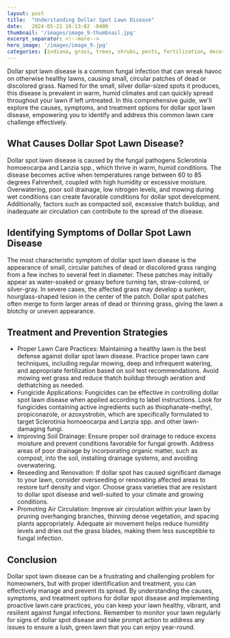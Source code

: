 ```yaml
---
layout: post
title:  "Understanding Dollar Spot Lawn Disease"
date:   2024-05-21 16:13:02 -0400
thumbnail: '/images/image_9-thumbnail.jpg'
excerpt_separator: <!--more-->
hero_image: '/images/image_9.jpg'
categories: [indiana, grass, trees, shrubs, pests, fertilization, decoration, curb appeal, garden, flowers, recreation]
---
```

Dollar spot lawn disease is a common fungal infection that can wreak havoc on otherwise healthy lawns, causing small, circular patches of dead or discolored grass. <!--more-->Named for the small, silver dollar-sized spots it produces, this disease is prevalent in warm, humid climates and can quickly spread throughout your lawn if left untreated. In this comprehensive guide, we'll explore the causes, symptoms, and treatment options for dollar spot lawn disease, empowering you to identify and address this common lawn care challenge effectively.

## What Causes Dollar Spot Lawn Disease?
Dollar spot lawn disease is caused by the fungal pathogens Sclerotinia homoeocarpa and Lanzia spp., which thrive in warm, humid conditions. The disease becomes active when temperatures range between 60 to 85 degrees Fahrenheit, coupled with high humidity or excessive moisture. Overwatering, poor soil drainage, low nitrogen levels, and mowing during wet conditions can create favorable conditions for dollar spot development. Additionally, factors such as compacted soil, excessive thatch buildup, and inadequate air circulation can contribute to the spread of the disease.

## Identifying Symptoms of Dollar Spot Lawn Disease
The most characteristic symptom of dollar spot lawn disease is the appearance of small, circular patches of dead or discolored grass ranging from a few inches to several feet in diameter. These patches may initially appear as water-soaked or greasy before turning tan, straw-colored, or silver-gray. In severe cases, the affected grass may develop a sunken, hourglass-shaped lesion in the center of the patch. Dollar spot patches often merge to form larger areas of dead or thinning grass, giving the lawn a blotchy or uneven appearance.

## Treatment and Prevention Strategies
* Proper Lawn Care Practices: Maintaining a healthy lawn is the best defense against dollar spot lawn disease. Practice proper lawn care techniques, including regular mowing, deep and infrequent watering, and appropriate fertilization based on soil test recommendations. Avoid mowing wet grass and reduce thatch buildup through aeration and dethatching as needed.
* Fungicide Applications: Fungicides can be effective in controlling dollar spot lawn disease when applied according to label instructions. Look for fungicides containing active ingredients such as thiophanate-methyl, propiconazole, or azoxystrobin, which are specifically formulated to target Sclerotinia homoeocarpa and Lanzia spp. and other lawn-damaging fungi.
* Improving Soil Drainage: Ensure proper soil drainage to reduce excess moisture and prevent conditions favorable for fungal growth. Address areas of poor drainage by incorporating organic matter, such as compost, into the soil, installing drainage systems, and avoiding overwatering.
* Reseeding and Renovation: If dollar spot has caused significant damage to your lawn, consider overseeding or renovating affected areas to restore turf density and vigor. Choose grass varieties that are resistant to dollar spot disease and well-suited to your climate and growing conditions.
* Promoting Air Circulation: Improve air circulation within your lawn by pruning overhanging branches, thinning dense vegetation, and spacing plants appropriately. Adequate air movement helps reduce humidity levels and dries out the grass blades, making them less susceptible to fungal infection.

## Conclusion
Dollar spot lawn disease can be a frustrating and challenging problem for homeowners, but with proper identification and treatment, you can effectively manage and prevent its spread. By understanding the causes, symptoms, and treatment options for dollar spot disease and implementing proactive lawn care practices, you can keep your lawn healthy, vibrant, and resilient against fungal infections. Remember to monitor your lawn regularly for signs of dollar spot disease and take prompt action to address any issues to ensure a lush, green lawn that you can enjoy year-round.
